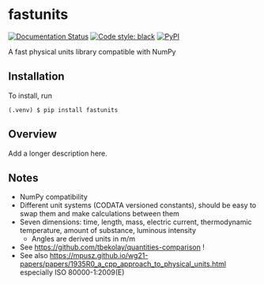 # fastunits

[![Documentation Status](https://readthedocs.org/projects/fastunits/badge/?version=latest)](https://fastunits.readthedocs.io/en/latest/?badge=latest)
[![Code style: black](https://img.shields.io/badge/code%20style-black-000000.svg)](https://github.com/psf/black)
[![PyPI](https://img.shields.io/pypi/v/fastunits)](https://pypi.org/project/fastunits)

A fast physical units library compatible with NumPy

## Installation

To install, run

```
(.venv) $ pip install fastunits
```

## Overview

Add a longer description here.

## Notes

- NumPy compatibility
- Different unit systems (CODATA versioned constants), should be easy to
  swap them and make calculations between them
- Seven dimensions: time, length, mass, electric current, thermodynamic temperature,
  amount of substance, luminous intensity
  - Angles are derived units in m/m
- See https://github.com/tbekolay/quantities-comparison !
- See also https://mpusz.github.io/wg21-papers/papers/1935R0_a_cpp_approach_to_physical_units.html especially ISO 80000-1:2009(E)
